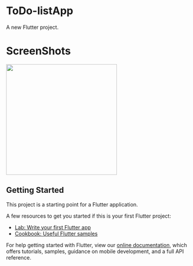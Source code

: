 # ToDo-listApp

A new Flutter project.

# ScreenShots


<img src="https://user-images.githubusercontent.com/72389100/143780973-20e7def2-d5af-48ca-a468-747ac0d9d767.png" width="300">

<!-- ![screenshot_2](https://user-images.githubusercontent.com/72389100/143780973-20e7def2-d5af-48ca-a468-747ac0d9d767.png) -->


## Getting Started

This project is a starting point for a Flutter application.

A few resources to get you started if this is your first Flutter project:

- [Lab: Write your first Flutter app](https://flutter.dev/docs/get-started/codelab)
- [Cookbook: Useful Flutter samples](https://flutter.dev/docs/cookbook)

For help getting started with Flutter, view our
[online documentation](https://flutter.dev/docs), which offers tutorials,
samples, guidance on mobile development, and a full API reference.
